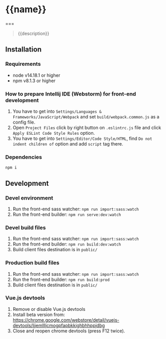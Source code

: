 # {{name}}
===
> {{description}}


## Installation

### Requirements
- node v14.18.1 or higher
- npm v8.1.3 or higher

### How to prepare Intellij IDE (Webstorm) for front-end development
1. You have to get into `Settings/Languages & Frameworks/JavaScript/Webpack` and set `build/webpack.common.js` as a config file.
2. Open `Project Files` click by right button on `.eslintrc.js` file and click `Apply ESLint Code Style Rules` option.
3. You have to get into `Settings/Editor/Code Style/HTML`, find `Do not indent children of` option and add `script` tag there.

### Dependencies

```shell
npm i
```


## Development

### Devel environment

1. Run the front-end sass watcher: `npm run import:sass:watch`
2. Run the front-end builder: `npm run serve:dev:watch`

### Devel build files

1. Run the front-end sass watcher: `npm run import:sass:watch`
2. Run the front-end builder: `npm run build:dev:watch`
3. Build client files destination is in `public/`

### Production build files

1. Run the front-end sass watcher: `npm run import:sass:watch`
2. Run the front-end builder: `npm run build:prod`
3. Build client files destination is in `public/`


### Vue.js devtools
1. Remove or disable Vue.js devtools
2. Install beta version from: https://chrome.google.com/webstore/detail/vuejs-devtools/ljjemllljcmogpfapbkkighbhhppjdbg
3. Close and reopen chrome devtools (press F12 twice).
